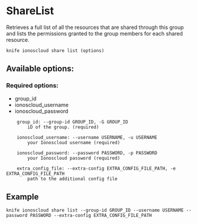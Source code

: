 # ShareList

Retrieves a full list of all the resources that are shared through this group and lists the permissions granted to the group members for each shared resource.

```text
knife ionoscloud share list (options)
```

## Available options:

### Required options:

* group\_id
* ionoscloud\_username
* ionoscloud\_password

```text
    group_id: --group-id GROUP_ID, -G GROUP_ID
        iD of the group. (required)

    ionoscloud_username: --username USERNAME, -u USERNAME
        your Ionoscloud username (required)

    ionoscloud_password: --password PASSWORD, -p PASSWORD
        your Ionoscloud password (required)

    extra_config_file: --extra-config EXTRA_CONFIG_FILE_PATH, -e EXTRA_CONFIG_FILE_PATH
        path to the additional config file

```
## Example

```text
knife ionoscloud share list --group-id GROUP_ID --username USERNAME --password PASSWORD --extra-config EXTRA_CONFIG_FILE_PATH
```
